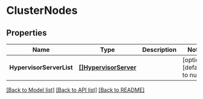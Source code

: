 # ClusterNodes

## Properties
Name | Type | Description | Notes
------------ | ------------- | ------------- | -------------
**HypervisorServerList** | [**[]HypervisorServer**](hypervisor_server.md) |  | [optional] [default to null]

[[Back to Model list]](../README.md#documentation-for-models) [[Back to API list]](../README.md#documentation-for-api-endpoints) [[Back to README]](../README.md)


